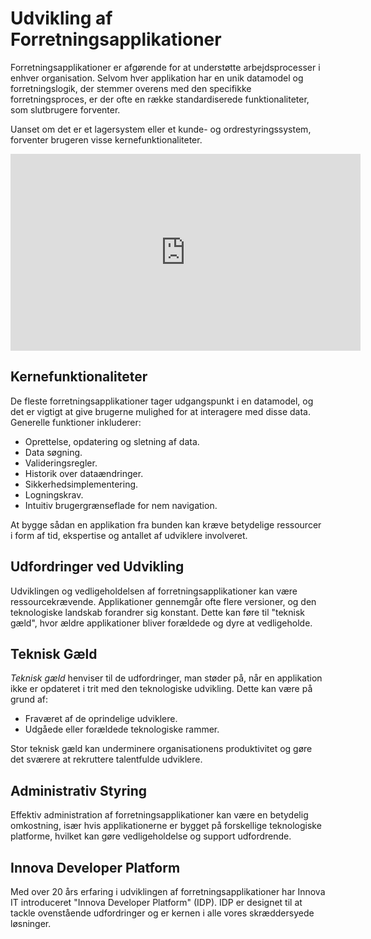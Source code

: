 # Udvikling af Forretningsapplikationer

Forretningsapplikationer er afgørende for at understøtte arbejdsprocesser i enhver organisation. Selvom hver applikation har en unik datamodel og forretningslogik, der stemmer overens med den specifikke forretningsproces, er der ofte en række standardiserede funktionaliteter, som slutbrugere forventer.

Uanset om det er et lagersystem eller et kunde- og ordrestyringssystem, forventer brugeren visse kernefunktionaliteter.

<iframe width="560" height="315" src="https://www.youtube.com/embed/J3qw3zO2qzU?si=FrM_mU1G-5X1sSU1" title="YouTube video player" frameborder="0" allow="accelerometer; autoplay; clipboard-write; encrypted-media; gyroscope; picture-in-picture; web-share" allowfullscreen></iframe>

## Kernefunktionaliteter

De fleste forretningsapplikationer tager udgangspunkt i en datamodel, og det er vigtigt at give brugerne mulighed for at interagere med disse data. Generelle funktioner inkluderer:

- Oprettelse, opdatering og sletning af data.
- Data søgning.
- Valideringsregler.
- Historik over dataændringer.
- Sikkerhedsimplementering.
- Logningskrav.
- Intuitiv brugergrænseflade for nem navigation.

At bygge sådan en applikation fra bunden kan kræve betydelige ressourcer i form af tid, ekspertise og antallet af udviklere involveret.

## Udfordringer ved Udvikling

Udviklingen og vedligeholdelsen af forretningsapplikationer kan være ressourcekrævende. Applikationer gennemgår ofte flere versioner, og den teknologiske landskab forandrer sig konstant. Dette kan føre til "teknisk gæld", hvor ældre applikationer bliver forældede og dyre at vedligeholde.

## Teknisk Gæld

*Teknisk gæld* henviser til de udfordringer, man støder på, når en applikation ikke er opdateret i trit med den teknologiske udvikling. Dette kan være på grund af:

- Fraværet af de oprindelige udviklere.
- Udgåede eller forældede teknologiske rammer.

Stor teknisk gæld kan underminere organisationens produktivitet og gøre det sværere at rekruttere talentfulde udviklere.

## Administrativ Styring

Effektiv administration af forretningsapplikationer kan være en betydelig omkostning, især hvis applikationerne er bygget på forskellige teknologiske platforme, hvilket kan gøre vedligeholdelse og support udfordrende.

## Innova Developer Platform

Med over 20 års erfaring i udviklingen af forretningsapplikationer har Innova IT introduceret "Innova Developer Platform" (IDP). IDP er designet til at tackle ovenstående udfordringer og er kernen i alle vores skræddersyede løsninger.
